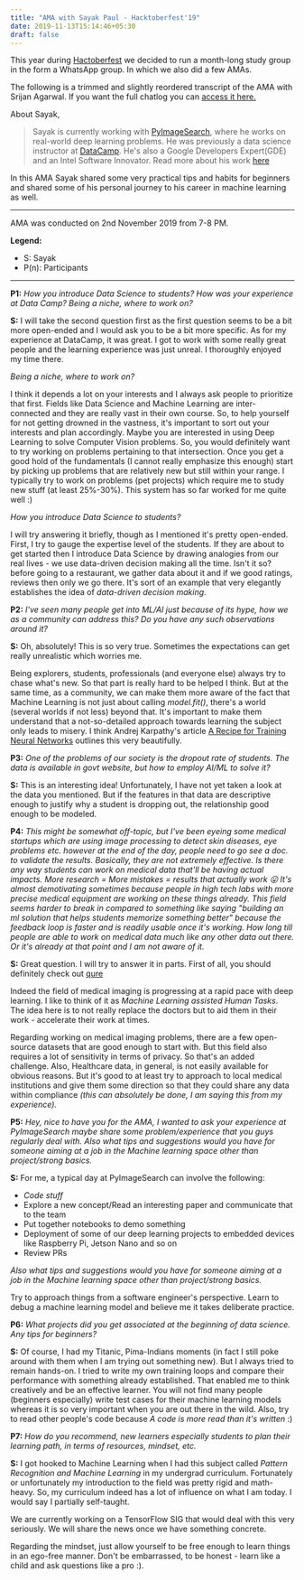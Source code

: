 ```yaml
---
title: "AMA with Sayak Paul - Hacktoberfest'19"
date: 2019-11-13T15:14:46+05:30
draft: false
---
```


This year during [Hactoberfest](https://hacktoberfest.digitalocean.com/) we decided to run a month-long study group in the form a WhatsApp group. In which we also did a few AMAs.

The following is a trimmed and slightly reordered transcript of the AMA with Srijan Agarwal. If you want the full chatlog you can [access it here.](https://hacktoberfest.fossassam.tech/chatlog.txt)

About Sayak,

> Sayak is currently working with [PyImageSearch](https://www.pyimagesearch.com/), where he works on real-world deep learning problems. He was previously a data science instructor at [DataCamp](https://www.datacamp.com/). He's also a Google Developers Expert(GDE) and an Intel Software Innovator.
> Read more about his work [here](https://www.linkedin.com/in/sayak-paul/)


In this AMA Sayak shared some very practical tips and habits for beginners and shared some of his personal journey to his career in machine learning as well.

---
AMA was conducted on 2nd November 2019 from 7-8 PM.

**Legend:**

- S: Sayak
- P(n): Participants

---

**P1:** *How you introduce Data Science to students? How was your experience at Data Camp? Being a niche, where to work on?*

**S:** I will take the second question first as the first question seems to be a bit more open-ended and I would ask you to be a bit more specific. As for my experience at DataCamp, it was great.  I got to work with some really great people and the learning experience was just unreal. I thoroughly enjoyed my time there. 

*Being a niche, where to work on?*

I think it depends a lot on your interests and I always ask people to prioritize that first. Fields like Data Science and Machine Learning are inter-connected and they are really vast in their own course. So, to help yourself for not getting drowned in the vastness, it's important to sort out your interests and plan accordingly. Maybe you are interested in using Deep Learning to solve Computer Vision problems. So, you would definitely want to try working on problems pertaining to that intersection. Once you get a good hold of the fundamentals (I cannot really emphasize this enough) start by picking up problems that are relatively new but still within your range. I typically try to work on problems (pet projects) which require me to study new stuff (at least 25%-30%). This system has so far worked for me quite well :)

*How you introduce Data Science to students?*

I will try answering it briefly, though as I mentioned it's pretty open-ended. First, I try to gauge the expertise level of the students. If they are about to get started then I introduce Data Science by drawing analogies from our real lives - we use data-driven decision making all the time. Isn't it so? before going to a restaurant, we gather data about it and if we good ratings, reviews then only we go there. It's sort of an example that very elegantly establishes the idea of *data-driven decision making*.

**P2:** *I've seen many people get into ML/AI just because of its hype, how we as a community can address this? Do you have any such observations around it?*

**S:** Oh, absolutely! This is so very true. Sometimes the expectations can get really unrealistic which worries me. 

Being explorers, students, professionals (and everyone else) always try to chase what's new. So that part is really hard to be helped I think. But at the same time, as a community, we can make them more aware of the fact that Machine Learning is not just about calling *model.fit()*, there's a world (several worlds if not less) beyond that. It's important to make them understand that a not-so-detailed approach towards learning the subject only leads to misery. I think Andrej Karpathy's article [A Recipe for Training Neural Networks](http://karpathy.github.io/2019/04/25/recipe/) outlines this very beautifully.

**P3:** *One of the problems of our society is the dropout rate of students. The data is available in govt website, but how to employ AI/ML to solve it?*

**S:** This is an interesting idea! Unfortunately, I have not yet taken a look at the data you mentioned. But if the features in that data are descriptive enough to justify why a student is dropping out, the relationship good enough to be modeled.

**P4:** *This might be somewhat off-topic, but I've been eyeing some medical startups which are using image processing to detect skin diseases, eye problems etc. however at the end of the day, people need to go see a doc. to validate the results. Basically, they are not extremely effective. Is there any way students can work on medical data that'll be having actual impacts. More research = More mistakes = results that actually work 😛 It's almost demotivating sometimes because people in high tech labs with more precise medical equipment are working on these things already. This field seems harder to break in compared to something like saying "building an ml solution that helps students memorize something better" because the feedback loop is faster and is readily usable once it's working. How long till people are able to work on medical data much like any other data out there. Or it's already at that point and I am not aware of it.*

**S:** Great question. I will try to answer it in parts. First of all, you should definitely check out [qure](http://qure.ai/)

Indeed the field of medical imaging is progressing at a rapid pace with deep learning. I like to think of it as *Machine Learning assisted Human Tasks*. The idea here is to not really replace the doctors but to aid them in their work - accelerate their work at times. 

Regarding working on medical imaging problems, there are a few open-source datasets that are good enough to start with. But this field also requires a lot of sensitivity in terms of privacy. So that's an added challenge. Also, Healthcare data, in general, is not easily available for obvious reasons. But it's good to at least try to approach to local medical institutions and give them some direction so that they could share any data within compliance *(this can absolutely be done, I am saying this from my experience).*

**P5:** *Hey, nice to have you for the AMA, I wanted to ask your experience at PyImageSearch maybe share some problem/experience that you guys regularly deal with. Also what tips and suggestions would you have for someone aiming at a job in the Machine learning space other than project/strong basics.*

**S:** For me, a typical day at PyImageSearch can involve the following:

- *Code stuff*
- Explore a new concept/Read an interesting paper and communicate that to the team
- Put together notebooks to demo something
- Deployment of some of our deep learning projects to embedded devices like Raspberry Pi, Jetson Nano and so on
- Review PRs

*Also what tips and suggestions would you have for someone aiming at a job in the Machine learning space other than project/strong basics.*

Try to approach things from a software engineer's perspective. Learn to debug a machine learning model and believe me it takes deliberate practice.

**P6:** *What projects did you get associated at the beginning of data science. Any tips for beginners?*

**S:** Of course, I had my Titanic, Pima-Indians moments (in fact I still poke around with them when I am trying out something new). But I always tried to remain hands-on. I tried to write my own training loops and compare their performance with something already established. That enabled me to think creatively and be an effective learner. You will not find many people (beginners especially) write test cases for their machine learning models whereas it is so very important when you are out there in the wild. Also, try to read other people's code because *A code is more read than it's written* :)

**P7:** *How do you recommend, new learners especially students to plan their learning path, in terms of resources,  mindset, etc.*

**S:** I got hooked to Machine Learning when I had this subject called *Pattern Recognition and Machine Learning* in my undergrad curriculum. Fortunately or unfortunately my introduction to the field was pretty rigid and math-heavy. So, my curriculum indeed has a lot of influence on what I am today. I would say I partially self-taught.

We are currently working on a TensorFlow SIG that would deal with this very seriously. We will share the news once we have something concrete. 

Regarding the mindset, just allow yourself to be free enough to learn things in an ego-free manner. Don't be embarrassed, to be honest - learn like a child and ask questions like a pro :).